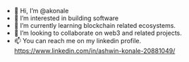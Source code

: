- 👋 Hi, I’m @akonale
- 👀 I’m interested in building software
- 🌱 I’m currently learning blockchain related ecosystems.
- 💞️ I’m looking to collaborate on web3 and related projects.
- 📫 You can reach me on my linkedin profile. https://www.linkedin.com/in/ashwin-konale-20881049/

<!---
akonale/akonale is a ✨ special ✨ repository because its `README.md` (this file) appears on your GitHub profile.
You can click the Preview link to take a look at your changes.
--->

